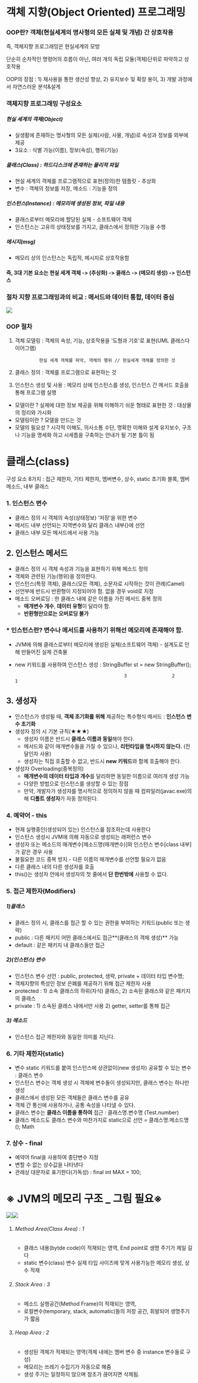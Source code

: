 # 객체 지향(Object Oriented) 프로그래밍

### OOP란? 객체(현실세계의 명사형의 모든 실체 및 개념) 간 상호작용

즉, 객체지향 프로그래밍은 현실세계의 모방

단순히 순차적인 명령어의 흐름이 아닌, 여러 개의 독립 모듈(객체)단위로 파악하고 상호작용

OOP의 장점 : 1) 재사용을 통한 생산성 향상, 2) 유지보수 및 확장 용이, 3) 개발 과정에서 자연스러운 분석&설계



### 객체지향 프로그래밍 구성요소

##### 현실 세계의 객체(Object)

- 실생활에 존재하는 명사형의 모든 실체(사람, 사물, 개념)로 속성과 정보를 외부에 제공
- 3요소 : 식별 가능(이름), 정보(속성), 행위(기능)

##### 클래스(Class) : 하드디스크에 존재하는 물리적 파일

- 현실 세계의 객체를 프로그램적으로 표현(정의)한 템플릿 - 추상화
- 변수 : 객체의 정보를 저장, 메소드 : 기능을 정의

##### 인스턴스(Instance) : 메모리에 생성된 정보, 파일 내용

- 클래스로부터 메모리에 할당된 실체 - 소프트웨어 객체
- 인스턴스는 고유의 상태정보를 가지고, 클래스에서 정의한 기능을 수행

##### 메시지(msg)

- 메모리 상의 인스턴스는 독립적, 메시지로 상호작용함

#### 즉, 3대 기본 요소는 현실 세계 객체 -> (추상화) -> 클래스 -> (메모리 생성) -> 인스턴스



### 절차 지향 프로그래밍과의 비교 : 메서드와 데이터 통합, 데이터 중심

![](C:\Users\kosta\AppData\Local\Temp\1535359078126.png)



### OOP 절차

1) 객체 모델링 : 객체의 속성, 기능, 상호작용을 '도형과 기호'로 표현(UML 클래스다이어그램)

				현실 세계 객체를 파악, 객체의 행위 // 현실세계 객체를 정의한 것

2) 클래스 정의 : 객체를 프로그램으로 표현하는 것

3) 인스턴스 생성 및 사용 : 메모리 상에 인스턴스를 생성, 인스턴스 간 메서드 호출을 통해 프로그램 실행

* 모델이란 ? 실체에 대한 정보 제공을 위해 이해하기 쉬운 형태로 표현한 것 : 대상물의 정리와 가시화
* 모델링이란 ? 모델을 만드는 것
* 모델의 필요성 ? 시각적 이해도, 의사소통 수단, 명확한 이해와 설계 유지보수, 구조나 기능을 명세화 하고 시세틈을 구축하는 안내가 될 기본 틀이 됨



# 클래스(class) 

구성 요소 8가지 : 접근 제한자, 기타 제한자, 멤버변수, 상수, static 초기화 블록, 멤버 메소드, 내부 클래스

### 1. 인스턴스 변수

- 클래스 정의 시 객체의 속성(상태정보) '저장'을 위한 변수
- 메서드 내부 선언되는 지역변수와 달리 클래스 내부{}에 선언
- 클래스 내부 모든 메서드에서 사용 가능

## 2. 인스턴스 메서드

- 클래스 정의 시 객체 속성과 기능을 표현하기 위해 메소드 정의
- 객체와 관련된 기능(행위)을 정의한다.
- 인스턴스(특정 객체), 클래스(모든 객체), 소문자로 시작하는 것이 관례(Camel)
- 선언부에 반드시 반환형이 지정되어야 함. 없을 경우 void로 지정
- 메소드 오버로딩 : 한 클래스 내에 같은 이름을 가진 메서드 중복 정의
  - **매개변수 개수**, **데이터 유형**이 달라야 함.
  - **반환형만으로는 오버로딩 불가**

### * 인스턴스란? 변수나 메서드를 사용하기 위해선 메모리에 존재해야 함.

- JVM에 의해 클래스로부터 메모리에 생성된 실체(소프트웨어 객체) - 설계도로 인해 만들어진 실제 건축물

- new 키워드를 사용하여 인스턴스 생성 : StringBuffer st = new StringBuffer();

  									           3                 2              1

## 3. 생성자

- 인스턴스가 생성될 때, **객체 초기화를 위해** 제공하는 특수형식 메서드 : **인스턴스 변수 초기화**
- 생성자 정의 시 기본 규칙(★★★)
  - 생성자 이름은 반드시 **클래스 이름과 동일**해야 한다.
  - 메서드와 같이 매개변수들을 가질 수 있으나, **리턴타입을 명시하지 않는다.** (전달인자 사용)
  - 생성자는 직접 호출할 수 없고, 반드시 **new 키워드**와 함께 호출해야 한다.
- 생성자 Overloading(중복정의)
  - **매개변수의 데이터 타입과 개수**를 달리하면 동일한 이름으로 여러개 생성 가능
  - 다양한 방법으로 인스턴스를 생성할 수 있는 장점
  - 만약, 개발자가 생성자를 명시적으로 정의하지 않을 때 컴파일러(javac.exe)의해 **디폴트 생성자**가 자동 정의된다.

### 4. 예약어 - this

- 현재 실행중인(생성되어 있는) 인스턴스를 참조하는데 사용한다
- 인스턴스 생성시 JVM에 의해 자동으로 생성되는 래퍼런스 변수
- 생성자 또는 메소드의 매개변수[메소드명(매개변수)]와 인스턴스 변수[class 내부]가 같은 경우 사용
- 불필요한 코드 중복 방지 - 다른 이름의 매개변수를 선언할 필요가 없음
- 다른 클래스 내의 다른 생성자를 호출
- this()는 생성자 안에서 생성자의 첫 줄에서 **단 한번밖에** 사용할 수 없다.



### 5. 접근 제한자(Modifiers)

##### 1)클래스

- 클래스 정의 시, 클래스를 접근 할 수 있는 권한을 부여하는 키워드(public 또는 생략)
- public : 다른 패키지 어떤 클래스에서도 접근**(클래스의 객체 생성)** 가능
- default : 같은 패키지 내 클래스들만 접근

##### 2)(인스턴스) 변수

- 인스턴스 변수 선언 : public, protected, 생략, private + 데이터 타입 변수명;
- 객체지향의 특성인 정보 은폐를 제공하기 위해 접근 제한자 사용
- protected : 1) 소속 클래스의 하위(자식) 클래스, 2) 소속된 클래스와 같은 패키지의 클래스
- private : 1) 소속된 클래스 내에서만 사용 2) getter, setter를 통해 접근

##### 3) 메소드

- 인스턴스 접근 제한자와 동일한 의미를 지닌다.

### 6. 기타 제한자(static)

- 변수 static 키워드를 붙여 인스턴스에 상관없이(new 생성자) 공유할 수 있는 변수 : 클래스 변수
- 인스턴스 변수는 객체 생성 시 객체에 변수들이 생성되지만, 클래스 변수는 하나만 생성
- 클래스에서 생성된 모든 객체들은 클래스 변수를 공유
- 객체 간 통신에 사용하거나, 공통 속성을 나타낼 수 있다.
- 클래스 변수는 **클래스 이름을 통하여** 접근 : 클래스명.변수명 (Test.number)
- 클래스 메소드도 클래스 변수와 마찬가지로 static으로 선언 = 클래스명.메소드명(); Math

### 7. 상수 - final

- 예약어 final을 사용하여 종단변수 지정
- 변할 수 없는 상수값을 나타낸다
- 관례상 대문자로 표기한다(가독성) : final int MAX = 100;





# ※ JVM의 메모리 구조 _ 그림 필요※

![](C:\Users\kosta\AppData\Local\Temp\1535362019159.png)![](C:\Users\kosta\AppData\Local\Temp\1535361102771.png)

1. ###### Method Area(Class Area) : 1

   - 클래스 내용(bytde code)이 적재되는 영역, End point로 생명 주기가 제일 길다
   - static 변수(class) 변수 실제 타입 사이즈에 맞게 사용가능한 메모리 생성, 상수 적재

2. ###### Stack Area : 3

   - 메소드 실행공간(Method Frame)이 적재되는 영역,
   - 로컬변수(temporary, stack, automatic)들의 저장 공간, 휘발되어 생명주기가 짧음

3. ###### Heap Area : 2

   - 생성된 객체가 적재되는 영역(객체 내에는 멤버 변수 중 instance 변수들로 구성)
   - 메모리는 쓰레기 수집기가 자동으로 해줌
   - 생성 주기는 일정하지 않으며 참조가 끊어지면 삭제됨.



